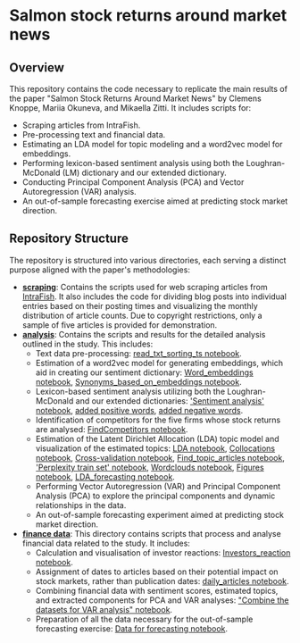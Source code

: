# Salmon stock returns around market news

## Overview

This repository contains the code necessary to replicate the main results of the paper "Salmon Stock Returns Around Market News" by Clemens Knoppe, Mariia Okuneva, and Mikaella Zitti. It includes scripts for:
- Scraping articles from IntraFish.
- Pre-processing text and financial data.
- Estimating an LDA model for topic modeling and a word2vec model for embeddings.
- Performing lexicon-based sentiment analysis using both the Loughran-McDonald (LM) dictionary and our extended dictionary.
- Conducting Principal Component Analysis (PCA) and Vector Autoregression (VAR) analysis.
- An out-of-sample forecasting exercise aimed at predicting stock market direction.

## Repository Structure

The repository is structured into various directories, each serving a distinct purpose aligned with the paper's methodologies:

- **[scraping](https://github.com/MashenkaOkuneva/Salmon_Market_News/tree/master/scraping)**: Contains the scripts used for web scraping articles from [IntraFish](https://www.intrafish.com/). It also includes the code for dividing blog posts into individual entries based on their posting times and visualizing the monthly distribution of article counts. Due to copyright restrictions, only a sample of five articles is provided for demonstration.
- **[analysis](https://github.com/MashenkaOkuneva/Salmon_Market_News/tree/master/analysis)**: Contains the scripts and results for the detailed analysis outlined in the study. This includes:
  - Text data pre-processing: [read_txt_sorting_ts notebook](https://github.com/MashenkaOkuneva/Salmon_Market_News/blob/master/analysis/read_txt_sorting_ts.ipynb).
  - Estimation of a word2vec model for generating embeddings, which aid in creating our sentiment dictionary: [Word_embeddings notebook](https://github.com/MashenkaOkuneva/Salmon_Market_News/blob/master/analysis/embeddings/Word_embeddings.ipynb), [Synonyms_based_on_embeddings notebook](https://github.com/MashenkaOkuneva/Salmon_Market_News/blob/master/analysis/embeddings/Synonyms_based_on_embeddings.ipynb).
  - Lexicon-based sentiment analysis utilizing both the Loughran-McDonald and our extended dictionaries: ['Sentiment analysis' notebook](https://github.com/MashenkaOkuneva/Salmon_Market_News/blob/master/analysis/Sentiment%20analysis.ipynb), [added positive words](https://github.com/MashenkaOkuneva/Salmon_Market_News/blob/master/analysis/analysis_topics/topicmodels/keywords_pos_final.txt), [added negative words](https://github.com/MashenkaOkuneva/Salmon_Market_News/blob/master/analysis/analysis_topics/topicmodels/keywords_neg_final.txt).
  - Identification of competitors for the five firms whose stock returns are analysed: [FindCompetitors notebook](https://github.com/MashenkaOkuneva/Salmon_Market_News/blob/master/analysis/FindCompetitors.ipynb).
  - Estimation of the Latent Dirichlet Allocation (LDA) topic model and visualization of the estimated topics: [LDA notebook](https://github.com/MashenkaOkuneva/Salmon_Market_News/blob/master/analysis/analysis_topics/LDA.ipynb), [Collocations notebook](https://github.com/MashenkaOkuneva/Salmon_Market_News/blob/master/analysis/analysis_topics/Collocations.ipynb), [Cross-validation notebook](https://github.com/MashenkaOkuneva/Salmon_Market_News/blob/master/analysis/analysis_topics/Cross-validation.ipynb), [Find_topic_articles notebook](https://github.com/MashenkaOkuneva/Salmon_Market_News/blob/master/analysis/analysis_topics/Find_topic_articles.ipynb), ['Perplexity train set' notebook](https://github.com/MashenkaOkuneva/Salmon_Market_News/blob/master/analysis/analysis_topics/Perplexity%20train%20set.ipynb), [Wordclouds notebook](https://github.com/MashenkaOkuneva/Salmon_Market_News/blob/master/analysis/analysis_topics/Wordclouds.ipynb), [Figures notebook](https://github.com/MashenkaOkuneva/Salmon_Market_News/blob/master/analysis/Figures.ipynb), [LDA_forecasting notebook](https://github.com/MashenkaOkuneva/Salmon_Market_News/blob/master/analysis/analysis_topics/LDA_forecasting.ipynb).
  - Performing Vector Autoregression (VAR) and Principal Component Analysis (PCA) to explore the principal components and dynamic relationships in the data.
  - An out-of-sample forecasting experiment aimed at predicting stock market direction.
- **[finance data](https://github.com/MashenkaOkuneva/Salmon_Market_News/tree/master/finance%20data)**: This directory contains scripts that process and analyse financial data related to the study. It includes:
  - Calculation and visualisation of investor reactions: [Investors_reaction notebook](https://github.com/MashenkaOkuneva/Salmon_Market_News/blob/master/finance%20data/Investors_reaction.ipynb).
  - Assignment of dates to articles based on their potential impact on stock markets, rather than publication dates: [daily_articles notebook](https://github.com/MashenkaOkuneva/Salmon_Market_News/blob/master/finance%20data/daily_articles.ipynb).
  - Combining financial data with sentiment scores, estimated topics, and extracted components for PCA and VAR analyses: ["Combine the datasets for VAR analysis" notebook](https://github.com/MashenkaOkuneva/Salmon_Market_News/blob/master/finance%20data/Combine%20the%20datasets%20for%20VAR%20analysis.ipynb).
  - Preparation of all the data necessary for the out-of-sample forecasting exercise: [Data for forecasting notebook](https://github.com/MashenkaOkuneva/Salmon_Market_News/blob/master/finance%20data/Data%20for%20forecasting.ipynb).

